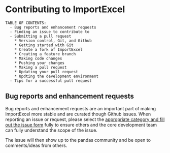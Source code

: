 # Contributing to ImportExcel
```
TABLE OF CONTENTS:
  - Bug reports and enhancement requests
  - Finding an issue to contribute to
  - Submitting a pull request
    * Version control, Git, and Github
    * Getting started with Git
    * Create a fork of ImportExcel
    * Creating a feature branch
    * Making code changes
    * Pushing your changes
    * Making a pull request
    * Updating your pull request
    * Updting the development environment
  - Tips for a successful pull request
```

## Bug reports and enhancement requests
Bug reports and enhancement requests are an important part of making ImportExcel more stable and are curated though Github issues. When reporting an issue or request, please select the [appropriate category and fill out the issue form](https://github.com/dfinke/ImportExcel/issues) fully to ensure others and the core development team can fully understand the scope of the issue.

The issue will then show up to the pandas community and be open to comments/ideas from others.
